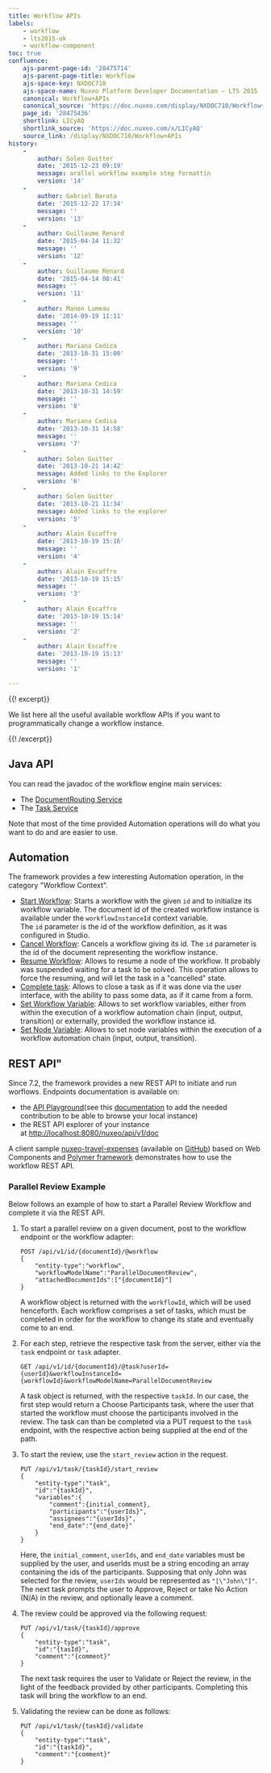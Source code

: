 ```yaml
---
title: Workflow APIs
labels:
    - workflow
    - lts2015-ok
    - workflow-component
toc: true
confluence:
    ajs-parent-page-id: '28475714'
    ajs-parent-page-title: Workflow
    ajs-space-key: NXDOC710
    ajs-space-name: Nuxeo Platform Developer Documentation — LTS 2015
    canonical: Workflow+APIs
    canonical_source: 'https://doc.nuxeo.com/display/NXDOC710/Workflow+APIs'
    page_id: '28475436'
    shortlink: LICyAQ
    shortlink_source: 'https://doc.nuxeo.com/x/LICyAQ'
    source_link: /display/NXDOC710/Workflow+APIs
history:
    - 
        author: Solen Guitter
        date: '2015-12-23 09:19'
        message: arallel workflow example step formattin
        version: '14'
    - 
        author: Gabriel Barata
        date: '2015-12-22 17:34'
        message: ''
        version: '13'
    - 
        author: Guillaume Renard
        date: '2015-04-14 11:32'
        message: ''
        version: '12'
    - 
        author: Guillaume Renard
        date: '2015-04-14 08:41'
        message: ''
        version: '11'
    - 
        author: Manon Lumeau
        date: '2014-09-19 11:11'
        message: ''
        version: '10'
    - 
        author: Mariana Cedica
        date: '2013-10-31 15:00'
        message: ''
        version: '9'
    - 
        author: Mariana Cedica
        date: '2013-10-31 14:59'
        message: ''
        version: '8'
    - 
        author: Mariana Cedica
        date: '2013-10-31 14:58'
        message: ''
        version: '7'
    - 
        author: Solen Guitter
        date: '2013-10-21 14:42'
        message: Added links to the Explorer
        version: '6'
    - 
        author: Solen Guitter
        date: '2013-10-21 11:34'
        message: Added links to the explorer
        version: '5'
    - 
        author: Alain Escaffre
        date: '2013-10-19 15:16'
        message: ''
        version: '4'
    - 
        author: Alain Escaffre
        date: '2013-10-19 15:15'
        message: ''
        version: '3'
    - 
        author: Alain Escaffre
        date: '2013-10-19 15:14'
        message: ''
        version: '2'
    - 
        author: Alain Escaffre
        date: '2013-10-19 15:13'
        message: ''
        version: '1'

---
```

{{! excerpt}}

We list here all the useful available workflow APIs if you want to programmatically change a workflow instance.

{{! /excerpt}}

## Java API

You can read the javadoc of the workflow engine main services:&nbsp;

*   The [DocumentRouting Service](http://community.nuxeo.com/api/nuxeo/5.8/javadoc/org/nuxeo/ecm/platform/routing/api/DocumentRoutingService.html)
*   The [Task Service](http://community.nuxeo.com/api/nuxeo/5.8/javadoc/org/nuxeo/ecm/platform/task/TaskService.html)

Note that most of the time provided Automation operations will do what you want to do and are easier to use.

## Automation

The framework provides a few interesting Automation operation, in the category "Workflow Context".

*   [Start Workflow](http://explorer.nuxeo.org/nuxeo/site/distribution/Nuxeo%20Platform-7.10/viewOperation/Context.StartWorkflow): Starts a workflow with the given&nbsp;`id`&nbsp;and to initialize its workflow variable. The document id of the created workflow instance is available under the&nbsp;`workflowInstanceId`&nbsp;context variable.
    The&nbsp;`id`&nbsp;parameter is the id of the workflow definition, as it was configured in Studio.
*   [Cancel Workflow](http://explorer.nuxeo.org/nuxeo/site/distribution/Nuxeo%20Platform-5.7.3/viewOperation/Context.CancelWorkflow): Cancels a workflow giving its id. The&nbsp;`id`&nbsp;parameter is the id of the document representing the workflow instance.
*   [Resume Workflow](http://doc.nuxeo.com/explorer.nuxeo.org/nuxeo/site/distribution/Nuxeo%20Platform-5.7.3/viewOperation/Workflow.ResumeNodeOperation): Allows to resume a node of the workflow. It probably was suspended waiting for a task to be solved. This operation allows to force the resuming, and will let the task in a "cancelled" state.
*   [Complete task](http://explorer.nuxeo.org/nuxeo/site/distribution/Nuxeo%20Platform-5.7.3/viewOperation/Workflow.CompleteTaskOperation): Allows to close a task as if it was done via the user interface, with the ability to pass some data, as if it came from a form.
*   [Set Workflow Variable](http://explorer.nuxeo.org/nuxeo/site/distribution/Nuxeo%20Platform-7.10/viewOperation/Context.SetWorkflowVar): Allows to set workflow variables, either from within the execution of a workflow automation chain (input, output, transition) or externally, provided the workflow instance id.
*   [Set Node Variable](http://explorer.nuxeo.org/nuxeo/site/distribution/Nuxeo%20Platform-7.10/viewOperation/Context.SetWorkflowNodeVar): Allows to set node variables within the execution of a workflow automation chain (input, output, transition).

## REST API<a name="wfRestApi"></a>"

Since 7.2, the framework provides a new REST API to initiate and run worflows. Endpoints documentation is available on:

*   the [API Playground](http://nuxeo.github.io/api-playground/)(see this&nbsp;[documentation](http://doc.nuxeo.com/x/9QUuAQ) to add the needed contribution to be able to browse your local instance)
*   the REST API explorer of your instance at&nbsp;[http://localhost:8080/nuxeo/api/v1/doc](http://localhost:8080/nuxeo/api/v1/doc)

A client sample&nbsp;[nuxeo-travel-expenses](https://github.com/nuxeo/nuxeo-travel-expenses) (available on [GitHub](https://github.com/nuxeo/nuxeo-travel-expenses)) based on&nbsp;Web Components and [Polymer framework](https://www.polymer-project.org)&nbsp;demonstrates how to use the workflow REST API.

### Parallel Review Example

Below follows an example of how to start a Parallel Review Workflow and complete it via the REST API.&nbsp;

1.  To start a parallel review on a given document, post to the workflow endpoint or the workflow adapter:

    ```
    POST /api/v1/id/{documentId}/@workflow
    {
        "entity-type":"workflow",
        "workflowModelName":"ParallelDocumentReview",
        "attachedDocumentIds":["{documentId}"]
    }
    ```

    A workflow object is returned with the `workflowId`, which will be used henceforth. Each workflow comprises a set of tasks, which must be completed in order for the workflow to change its state and eventually come to an end.

2.  For each step, retrieve the respective task from the server, either via the `task` endpoint or `task` adapter.

    ```
    GET /api/v1/id/{documentId}/@task?userId={userId}&workflowInstanceId={workflowId}&workflowModelName=ParallelDocumentReview
    ```

    A task object is returned, with the respective `taskId`. In our case, the first step would return a Choose Participants task, where the user that started the workflow must choose the participants involved in the review. The task can than be completed via a PUT request to the `task` endpoint, with the respective action being supplied at the end of the path.

3.  To start the review, use the `start_review` action in the request.

    ```
    PUT /api/v1/task/{taskId}/start_review
    {
        "entity-type":"task",
        "id":"{taskId}",
        "variables":{
            "comment":{initial_comment},
            "participants":"{userIds}",
            "assignees":"{userIds}",
            "end_date":"{end_date}"
        }
    }
    ```

    Here, the `initial_comment`, `userIds`, and `end_date` variables must be supplied by the user, and userIds must be a string encoding an array containing the ids of the participants. Supposing that only John was selected for the review, `userIds` would be represented as `"[\"John\"]"`.
    The next task prompts the user to Approve, Reject or take No Action (N/A) in the review, and optionally leave a comment.

4.  The review could be approved via the following request:

    ```
    PUT /api/v1/task/{taskId}/approve
    {
        "entity-type":"task",
        "id":"{tasId}",
        "comment":"{comment}"
    }
    ```

    The next task requires the user to Validate or Reject the review, in the light of the feedback provided by other participants. Completing this task will bring the workflow to an end.

5.  Validating the review can be done as follows:

    ```
    PUT /api/v1/task/{taskId}/validate
    {
        "entity-type":"task",
        "id":"{taskId}",
        "comment":"{comment}"
    }
    ```